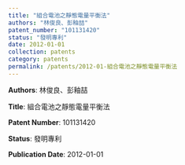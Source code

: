 ```yaml
---
title: "組合電池之靜態電量平衡法"
authors: "林俊良、彭釉喆"
patent_number: "101131420"
status: "發明專利"
date: 2012-01-01
collection: patents
category: patents
permalink: /patents/2012-01-組合電池之靜態電量平衡法
---
```


**Authors**: 林俊良、彭釉喆

**Title**: 組合電池之靜態電量平衡法

**Patent Number**: 101131420

**Status**: 發明專利

**Publication Date**: 2012-01-01
